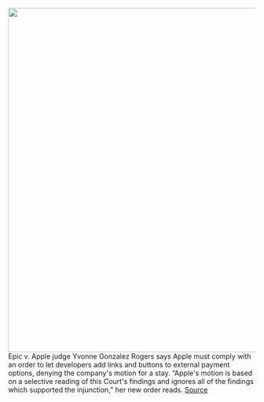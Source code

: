 <img src='https://cdn.vox-cdn.com/thumbor/fSzENjoS0cUhuN-Rez-ldb8okNg=/0x0:2040x1360/1200x800/filters:focal(857x517:1183x843)/cdn.vox-cdn.com/uploads/chorus_image/image/70119773/acastro_210429_1777_epicApple_0002.0.jpg' width='700px' /><br/>
Epic v. Apple judge Yvonne Gonzalez Rogers says Apple must comply with an order to let developers add links and buttons to external payment options, denying the company's motion for a stay. “Apple's motion is based on a selective reading of this Court's findings and ignores all of the findings which supported the injunction,” her new order reads.
<a href='https://www.theverge.com/2021/11/9/22773082/epic-apple-fortnite-lawsuit-ruling-injunction-stay-app-store-anti-steering-rules'> Source <a/>